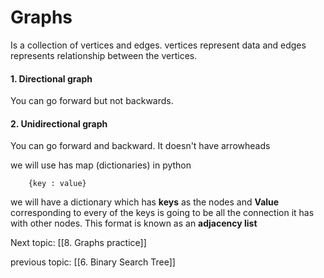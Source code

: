 # Graphs
Is a collection of vertices and edges. vertices represent data and edges represents relationship between the vertices.

#### 1. Directional graph
You can go forward but not backwards.

#### 2. Unidirectional graph 

You can go forward and backward. It doesn't have arrowheads

we will use has map (dictionaries) in python

		{key : value}

we will have a dictionary which has **keys** as the nodes and **Value** corresponding to every of the keys is going to be all the connection it has with other nodes.
This format is known as an **adjacency list**



Next topic: [[8. Graphs practice]]

previous topic: [[6. Binary Search Tree]]